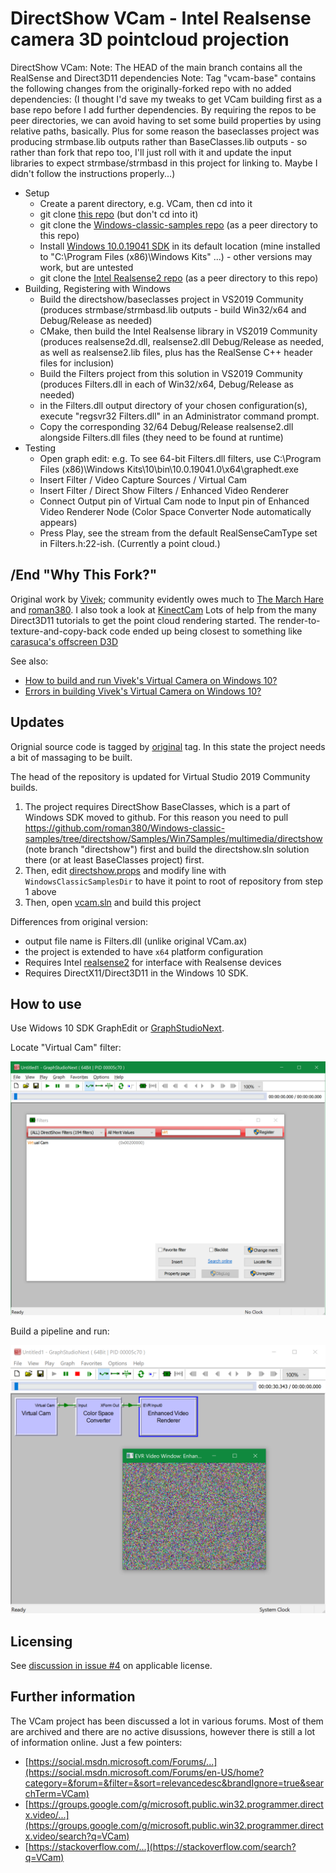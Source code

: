 # DirectShow VCam - Intel Realsense camera 3D pointcloud projection

DirectShow VCam:
Note: The HEAD of the main branch contains all the RealSense and Direct3D11 dependencies
Note: Tag "vcam-base" contains the following changes from the originally-forked repo with no added dependencies:
(I thought I'd save my tweaks to get VCam building first as a base repo before I add further dependencies. By requiring the repos to be peer directories, we can avoid having to set some build properties by using relative paths, basically. Plus for some reason the baseclasses project was producing strmbase.lib outputs rather than BaseClasses.lib outputs - so rather than fork that repo too, I'll just roll with it and update the input libraries to expect strmbase/strmbasd in this project for linking to. Maybe I didn't follow the instructions properly...)

- Setup
  - Create a parent directory, e.g. VCam, then cd into it
  - git clone [this repo](https://github.com/CitizenOneX/vcam-realsense) (but don't cd into it)
  - git clone the [Windows-classic-samples repo](https://github.com/roman380/Windows-classic-samples) (as a peer directory to this repo)
  - Install [Windows 10.0.19041 SDK](https://developer.microsoft.com/en-us/windows/downloads/sdk-archive/) in its default location (mine installed to "C:\Program Files (x86)\Windows Kits\" ...) - other versions may work, but are untested
  - git clone the [Intel Realsense2 repo](https://github.com/IntelRealSense/librealsense) (as a peer directory to this repo)
- Building, Registering with Windows
  - Build the directshow/baseclasses project in VS2019 Community (produces strmbase/strmbasd.lib outputs - build Win32/x64 and Debug/Release as needed)
  - CMake, then build the Intel Realsense library in VS2019 Community (produces realsense2d.dll, realsense2.dll Debug/Release as needed, as well as realsense2.lib files, plus has the RealSense C++ header files for inclusion)
  - Build the Filters project from this solution in VS2019 Community (produces Filters.dll in each of Win32/x64, Debug/Release as needed)
  - in the Filters.dll output directory of your chosen configuration(s), execute "regsvr32 Filters.dll" in an Administrator command prompt.
  - Copy the corresponding 32/64 Debug/Release realsense2.dll alongside Filters.dll files (they need to be found at runtime)
- Testing
  - Open graph edit: e.g. To see 64-bit Filters.dll filters, use C:\Program Files (x86)\Windows Kits\10\bin\10.0.19041.0\x64\graphedt.exe
  - Insert Filter / Video Capture Sources / Virtual Cam
  - Insert Filter / Direct Show Filters / Enhanced Video Renderer
  - Connect Output pin of Virtual Cam node to Input pin of Enhanced Video Renderer Node (Color Space Converter Node automatically appears)
  - Press Play, see the stream from the default RealSenseCamType set in Filters.h:22-ish. (Currently a point cloud.)

## /End "Why This Fork?"

Original work by [Vivek](https://groups.google.com/g/microsoft.public.win32.programmer.directx.video/c/1beZkSCb0KE/m/5VF366wR3CcJ); community evidently owes much to [The March Hare](https://web.archive.org/web/20060813155608/http://tmhare.mvps.org/) and [roman380](https://github.com/roman380/tmhare.mvps.org-vcam). I also took a look at [KinectCam](https://github.com/dsouzae/KinectCam) Lots of help from the many Direct3D11 tutorials to get the point cloud rendering started. The render-to-texture-and-copy-back code ended up being closest to something like [carasuca's offscreen D3D](https://github.com/carasuca/MinimalOffscreenD3D)

See also:

* [How to build and run Vivek's Virtual Camera on Windows 10?](https://stackoverflow.com/a/65698434/868014)
* [Errors in building Vivek's Virtual Camera on Windows 10?](https://stackoverflow.com/a/65758769/868014)

## Updates

Orignial source code is tagged by [original](https://github.com/roman380/tmhare.mvps.org-vcam/releases/tag/original) tag. In this state the project needs a bit of massaging to be built.

The head of the repository is updated for Virtual Studio 2019 Community builds.

1. The project requires DirectShow BaseClasses, which is a part of Windows SDK moved to github. For this reason you need to pull https://github.com/roman380/Windows-classic-samples/tree/directshow/Samples/Win7Samples/multimedia/directshow (note branch "directshow") first and build the directshow.sln solution there (or at least BaseClasses project) first.
2. Then, edit [directshow.props](directshow.props) and modify line with `WindowsClassicSamplesDir` to have it point to root of repository from step 1 above
3. Then, open [vcam.sln](vcam.sln) and build this project

Differences from original version:

- output file name is Filters.dll (unlike original VCam.ax)
- the project is extended to have `x64` platform configuration
- Requires Intel [realsense2](https://github.com/IntelRealSense/librealsense) for interface with Realsense devices
- Requires DirectX11/Direct3D11 in the Windows 10 SDK.

## How to use

Use Widows 10 SDK GraphEdit or [GraphStudioNext](https://github.com/cplussharp/graph-studio-next).

Locate "Virtual Cam" filter:

![](README-01.png)

Build a pipeline and run:

![](README-02.png)

## Licensing

See [discussion in issue #4](https://github.com/roman380/tmhare.mvps.org-vcam/issues/4) on applicable license.

## Further information

The VCam project has been discussed a lot in various forums. Most of them are archived and there are no active disussions, however there is still a lot of information online. Just a few pointers:

- [https://social.msdn.microsoft.com/Forums/...](https://social.msdn.microsoft.com/Forums/en-US/home?category=&forum=&filter=&sort=relevancedesc&brandIgnore=true&searchTerm=VCam)
- [https://groups.google.com/g/microsoft.public.win32.programmer.directx.video/...](https://groups.google.com/g/microsoft.public.win32.programmer.directx.video/search?q=VCam)
- [https://stackoverflow.com/...](https://stackoverflow.com/search?q=VCam)
